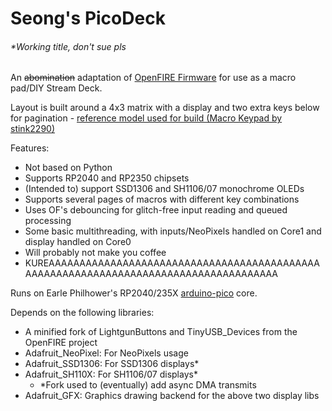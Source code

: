 # Seong's PicoDeck
###### *Working title, don't sue pls
An ~~abomination~~ adaptation of [OpenFIRE Firmware](https://github.com/TeamOpenFIRE/OpenFIRE-Firmware) for use as a macro pad/DIY Stream Deck.

Layout is built around a 4x3 matrix with a display and two extra keys below for pagination - [reference model used for build (Macro Keypad by stink2290)](https://www.thingiverse.com/thing:5166594)

Features:
 - Not based on Python
 - Supports RP2040 and RP2350 chipsets
 - (Intended to) support SSD1306 and SH1106/07 monochrome OLEDs
 - Supports several pages of macros with different key combinations
 - Uses OF's debouncing for glitch-free input reading and queued processing
 - Some basic multithreading, with inputs/NeoPixels handled on Core1 and display handled on Core0
 - Will probably not make you coffee
 - KUREAAAAAAAAAAAAAAAAAAAAAAAAAAAAAAAAAAAAAAAAAAAAAAAAAAAAAAAAAAAAAAAAAAAAAAAAAAAAAAAAAAAAA

Runs on Earle Philhower's RP2040/235X [arduino-pico](https://github.com/earlephilhower/arduino-pico) core.

Depends on the following libraries:
 - A minified fork of LightgunButtons and TinyUSB_Devices from the OpenFIRE project
 - Adafruit_NeoPixel: For NeoPixels usage
 - Adafruit_SSD1306: For SSD1306 displays*
 - Adafruit_SH110X: For SH1106/07 displays*
   - *Fork used to (eventually) add async DMA transmits
 - Adafruit_GFX: Graphics drawing backend for the above two display libs
